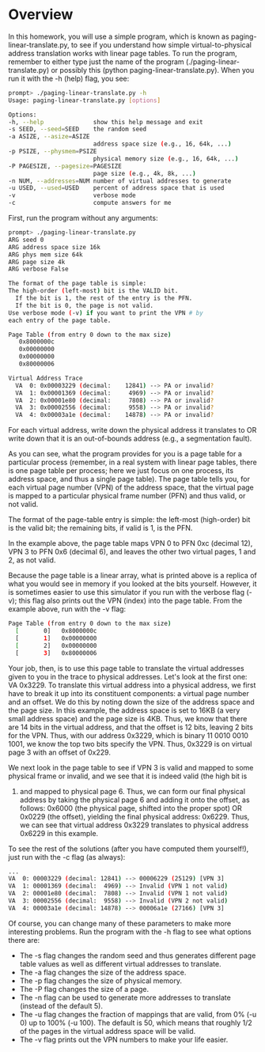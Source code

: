 # Overview

In this homework, you will use a simple program, which is known as
paging-linear-translate.py, to see if you understand how simple
virtual-to-physical address translation works with linear page tables. To run
the program, remember to either type just the name of the program
(./paging-linear-translate.py) or possibly this (python
paging-linear-translate.py). When you run it with the -h (help) flag, you 
see:

```sh
prompt> ./paging-linear-translate.py -h
Usage: paging-linear-translate.py [options]

Options:
-h, --help              show this help message and exit
-s SEED, --seed=SEED    the random seed
-a ASIZE, --asize=ASIZE 
                        address space size (e.g., 16, 64k, ...)
-p PSIZE, --physmem=PSIZE
                        physical memory size (e.g., 16, 64k, ...)
-P PAGESIZE, --pagesize=PAGESIZE
                        page size (e.g., 4k, 8k, ...)
-n NUM, --addresses=NUM number of virtual addresses to generate
-u USED, --used=USED    percent of address space that is used
-v                      verbose mode
-c                      compute answers for me
```

First, run the program without any arguments:

```sh
prompt> ./paging-linear-translate.py 
ARG seed 0
ARG address space size 16k
ARG phys mem size 64k
ARG page size 4k
ARG verbose False

The format of the page table is simple:
The high-order (left-most) bit is the VALID bit.
  If the bit is 1, the rest of the entry is the PFN.
  If the bit is 0, the page is not valid.
Use verbose mode (-v) if you want to print the VPN # by
each entry of the page table.

Page Table (from entry 0 down to the max size)
   0x8000000c
   0x00000000
   0x00000000
   0x80000006

Virtual Address Trace
  VA  0: 0x00003229 (decimal:    12841) --> PA or invalid?
  VA  1: 0x00001369 (decimal:     4969) --> PA or invalid?
  VA  2: 0x00001e80 (decimal:     7808) --> PA or invalid?
  VA  3: 0x00002556 (decimal:     9558) --> PA or invalid?
  VA  4: 0x00003a1e (decimal:    14878) --> PA or invalid?
```

For each virtual address, write down the physical address it 
translates to OR write down that it is an out-of-bounds 
address (e.g., a segmentation fault).

As you can see, what the program provides for you is a page table for a
particular process (remember, in a real system with linear page tables, there
is one page table per process; here we just focus on one process, its address
space, and thus a single page table). The page table tells you, for each
virtual page number (VPN) of the address space, that the virtual page is
mapped to a particular physical frame number (PFN) and thus valid, or not
valid.

The format of the page-table entry is simple: the left-most (high-order) bit
is the valid bit; the remaining bits, if valid is 1, is the PFN. 

In the example above, the page table maps VPN 0 to PFN 0xc (decimal 12), VPN 3
to PFN 0x6 (decimal 6), and leaves the other two virtual pages, 1 and 2, as
not valid. 

Because the page table is a linear array, what is printed above is a replica
of what you would see in memory if you looked at the bits yourself. However,
it is sometimes easier to use this simulator if you run with the verbose flag
(-v); this flag also prints out the VPN (index) into the page table. From the
example above, run with the -v flag:

```sh
Page Table (from entry 0 down to the max size)
  [       0]   0x8000000c
  [       1]   0x00000000
  [       2]   0x00000000
  [       3]   0x80000006
```

Your job, then, is to use this page table to translate the virtual addresses
given to you in the trace to physical addresses. Let's look at the first one:
VA 0x3229. To translate this virtual address into a physical address, we first
have to break it up into its constituent components: a virtual page number and
an offset. We do this by noting down the size of the address space and the
page size. In this example, the address space is set to 16KB (a very small
address space) and the page size is 4KB. Thus, we know that there are 14 bits
in the virtual address, and that the offset is 12 bits, leaving 2 bits for the
VPN. Thus, with our address 0x3229, which is binary 11 0010 0010 1001, we know
the top two bits specify the VPN. Thus, 0x3229 is on virtual page 3 with an
offset of 0x229.

We next look in the page table to see if VPN 3 is valid and mapped to some
physical frame or invalid, and we see that it is indeed valid (the high bit is
1) and mapped to physical page 6. Thus, we can form our final physical address
by taking the physical page 6 and adding it onto the offset, as follows:
0x6000 (the physical page, shifted into the proper spot) OR 0x0229 (the
offset), yielding the final physical address: 0x6229. Thus, we can see that
virtual address 0x3229 translates to physical address 0x6229 in this example.

To see the rest of the solutions (after you have computed them yourself!),
just run with the -c flag (as always):

```sh
...
VA  0: 00003229 (decimal: 12841) --> 00006229 (25129) [VPN 3]
VA  1: 00001369 (decimal:  4969) --> Invalid (VPN 1 not valid)
VA  2: 00001e80 (decimal:  7808) --> Invalid (VPN 1 not valid)
VA  3: 00002556 (decimal:  9558) --> Invalid (VPN 2 not valid)
VA  4: 00003a1e (decimal: 14878) --> 00006a1e (27166) [VPN 3]
```

Of course, you can change many of these parameters to make more interesting
problems. Run the program with the -h flag to see what options there are:

* The -s flag changes the random seed and thus generates different page table values as well as different virtual addresses to translate.
* The -a flag changes the size of the address space.
* The -p flag changes the size of physical memory.
* The -P flag changes the size of a page.
* The -n flag can be used to generate more addresses to translate (instead of the default 5).
* The -u flag changes the fraction of mappings that are valid, from 0% (-u 0) up to 100% (-u 100). The default is 50, which means that roughly 1/2 of the pages in the virtual address space will be valid.
* The -v flag prints out the VPN numbers to make your life easier.